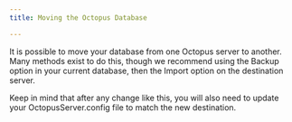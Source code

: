 ```yaml
---
title: Moving the Octopus Database

---
```


It is possible to move your database from one Octopus server to another. Many methods exist to do this, though we recommend using the Backup option in your current database, then the Import option on the destination server.

Keep in mind that after any change like this, you will also need to update your OctopusServer.config file to match the new destination.
